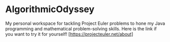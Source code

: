 # AlgorithmicOdyssey
My personal workspace for tackling Project Euler problems to hone my Java programming and mathematical problem-solving skills.
Here is the link if you want to try it for yourself!
[https://projecteuler.net/about]

